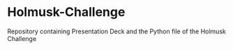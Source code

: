 # Holmusk-Challenge
Repository containing Presentation Deck and the Python file of the Holmusk Challenge 

